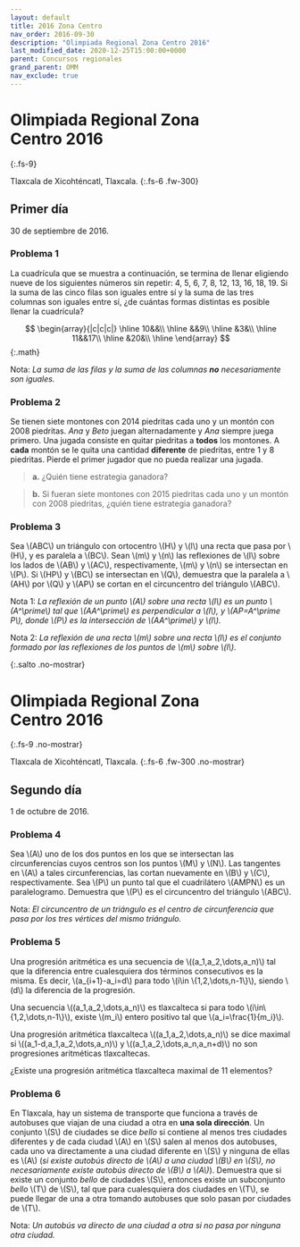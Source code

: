 ```yaml
---
layout: default
title: 2016 Zona Centro
nav_order: 2016-09-30
description: "Olimpiada Regional Zona Centro 2016"
last_modified_date: 2020-12-25T15:00:00+0000
parent: Concursos regionales
grand_parent: OMM
nav_exclude: true
---
```


<link rel="stylesheet" href="{{ '/assets/css/just-the-docs-degVerde.css' | absolute_url }}">
<script>
    jtd.setTheme('degVerde');
</script>

<!--Recuperado de https://www.facebook.com/OlimpiadaMatematicas/photos/a.474022438331/10151460378448332 -->

# Olimpiada Regional Zona Centro&nbsp;<span class="deg-sitio deg-sitio-texto">2016</span>
{:.fs-9}

Tlaxcala de Xicohténcatl, Tlaxcala.
{:.fs-6 .fw-300}

## <span class="deg-sitio deg-sitio-texto">Primer día</span>
30 de septiembre de 2016.

### Problema&nbsp;<span class="deg-sitio deg-sitio-texto">1</span>

La cuadrícula que se muestra a continuación, se termina de llenar eligiendo nueve de los siguientes números sin repetir: 4, 5, 6, 7, 8, 12, 13, 16, 18, 19. Si la suma de las cinco filas son iguales entre sí y la suma de las tres columnas son iguales entre sí, ¿de cuántas formas distintas es posible llenar la cuadrícula?

$$
\begin{array}{|c|c|c|}
\hline
10&&\\
\hline
&&9\\
\hline
&3&\\
\hline
11&&17\\
\hline
&20&\\
\hline
\end{array}
$$
{:.math}

Nota: *La suma de las filas y la suma de las columnas **no** necesariamente son iguales.*

### Problema&nbsp;<span class="deg-sitio deg-sitio-texto">2</span>

Se tienen siete montones con 2014 piedritas cada uno y un montón con 2008 piedritas. *Ana* y *Beto* juegan alternadamente y *Ana* siempre juega primero. Una jugada consiste en quitar piedritas a **todos** los montones. A **cada** montón se le quita una cantidad **diferente** de piedritas, entre 1 y 8 piedritas. Pierde el primer jugador que no pueda realizar una jugada.

>**a.** ¿Quién tiene estrategia ganadora?

>**b.** Si fueran siete montones con 2015 piedritas cada uno y un montón con 2008 piedritas, ¿quién tiene estrategia ganadora?

### Problema&nbsp;<span class="deg-sitio deg-sitio-texto">3</span>

Sea \\(ABC\\) un triángulo con ortocentro \\(H\\) y \\(l\\) una recta que pasa por \\(H\\), y es paralela a \\(BC\\). Sean \\(m\\) y \\(n\\) las reflexiones de \\(l\\) sobre los lados de \\(AB\\) y \\(AC\\), respectivamente, \\(m\\) y \\(n\\) se intersectan en \\(P\\). Si \\(HP\\) y \\(BC\\) se intersectan en \\(Q\\), demuestra que la paralela a \\(AH\\) por \\(Q\\) y \\(AP\\) se cortan en el circuncentro del triángulo \\(ABC\\).

Nota 1: *La reflexión de un punto \\(A\\) sobre una recta \\(l\\) es un punto \\(A^\prime\\) tal que \\(AA^\prime\\) es perpendicular a \\(l\\), y \\(AP=A^\prime P\\), donde \\(P\\) es la intersección de \\(AA^\prime\\) y \\(l\\).*

Nota 2: *La reflexión de una recta \\(m\\) sobre una recta \\(l\\) es el conjunto formado por las reflexiones de los puntos de \\(m\\) sobre \\(l\\).*


<div></div>
{:.salto .no-mostrar}

# Olimpiada Regional Zona Centro&nbsp;<span class="deg-sitio deg-sitio-texto">2016</span>
{:.fs-9 .no-mostrar}

Tlaxcala de Xicohténcatl, Tlaxcala.
{:.fs-6 .fw-300 .no-mostrar}

## <span class="deg-sitio deg-sitio-texto">Segundo día</span>
1 de octubre de 2016.

### Problema&nbsp;<span class="deg-sitio deg-sitio-texto">4</span>

Sea \\(A\\) uno de los dos puntos en los que se intersectan las circunferencias cuyos centros son los puntos \\(M\\) y \\(N\\). Las tangentes en \\(A\\) a tales circunferencias, las cortan nuevamente en \\(B\\) y \\(C\\), respectivamente. Sea \\(P\\) un punto tal que el cuadrilátero \\(AMPN\\) es un paralelogramo. Demuestra que \\(P\\) es el circuncentro del triángulo \\(ABC\\).

Nota: *El circuncentro de un triángulo es el centro de circunferencia que pasa por los tres vértices del mismo triángulo.*

### Problema&nbsp;<span class="deg-sitio deg-sitio-texto">5</span>

Una progresión aritmética es una secuencia de \\((a_1,a_2,\dots,a_n)\\) tal que la diferencia entre cualesquiera dos términos consecutivos es la misma. Es decir, \\(a_{i+1}-a_i=d\\) para todo \\(i\in \\{1,2,\dots,n-1\\}\\), siendo \\(d\\) la diferencia de la progresión.

Una secuencia \\((a_1,a_2,\dots,a_n)\\) es tlaxcalteca si para todo \\(i\in\\{1,2,\dots,n-1\\}\\), existe \\(m_i\\) entero positivo tal que \\(a_i=\frac{1}{m_i}\\).

Una progresión aritmética tlaxcalteca \\((a_1,a_2,\dots,a_n)\\) se dice maximal si \\((a_1-d,a_1,a_2,\dots,a_n)\\) y \\((a_1,a_2,\dots,a_n,a_n+d)\\) no son progresiones aritméticas tlaxcaltecas.

¿Existe una progresión aritmética tlaxcalteca maximal de 11 elementos?

### Problema&nbsp;<span class="deg-sitio deg-sitio-texto">6</span>

En Tlaxcala, hay un sistema de transporte que funciona a través de autobuses que viajan de una ciudad a otra en **una sola dirección**. Un conjunto \\(S\\) de ciudades se dice *bello* si contiene al menos tres ciudades diferentes y de cada ciudad \\(A\\) en \\(S\\) salen al menos dos autobuses, cada uno va directamente a una ciudad diferente en \\(S\\) y ninguna de ellas es \\(A\\) (*si existe autobús directo de \\(A\\) a una ciudad \\(B\\) en \\(S\\), no necesariamente existe autobús directo de \\(B\\) a \\(A\\)*). Demuestra que si existe un conjunto *bello* de ciudades \\(S\\), entonces existe un subconjunto *bello* \\(T\\) de \\(S\\), tal que para cualesquiera dos ciudades en \\(T\\), se puede llegar de una a otra tomando autobuses que solo pasan por ciudades de \\(T\\).

Nota: *Un autobús va directo de una ciudad a otra si no pasa por ninguna otra ciudad.*
